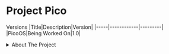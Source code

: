 # Project Pico
Versions
|Title|Description|Version|
|-----|------------|---------|
|PicoOS|Being Worked On|1.0|

<details>
  <summary>About The Project</summary>
  
# WIP
  
</details>
